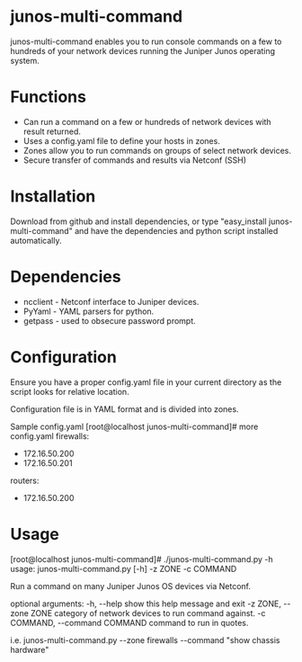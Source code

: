 junos-multi-command
===================
junos-multi-command enables you to run console commands on a few to hundreds of your network devices
running the Juniper Junos operating system.

Functions
=========
* Can run a command on a few or hundreds of network devices with result returned.
* Uses a config.yaml file to define your hosts in zones.
* Zones allow you to run commands on groups of select network devices.
* Secure transfer of commands and results via Netconf (SSH)

Installation
============
Download from github and install dependencies, or type "easy_install junos-multi-command" and have
the dependencies and python script installed automatically.


Dependencies
============
* ncclient - Netconf interface to Juniper devices. 
* PyYaml - YAML parsers for python.
* getpass - used to obsecure password prompt.


Configuration
=============
Ensure you have a proper config.yaml file in your current directory as the script looks for relative location.

Configuration file is in YAML format and is divided into zones.

Sample config.yaml
[root@localhost junos-multi-command]# more config.yaml 
firewalls:
 - 172.16.50.200
 - 172.16.50.201

routers:
 - 172.16.50.200

Usage
=====
[root@localhost junos-multi-command]# ./junos-multi-command.py -h
usage: junos-multi-command.py [-h] -z ZONE -c COMMAND

Run a command on many Juniper Junos OS devices via Netconf.

optional arguments:
  -h, --help            show this help message and exit
  -z ZONE, --zone ZONE  category of network devices to run command against.
  -c COMMAND, --command COMMAND
                        command to run in quotes.

i.e. junos-multi-command.py --zone firewalls --command "show chassis hardware"
